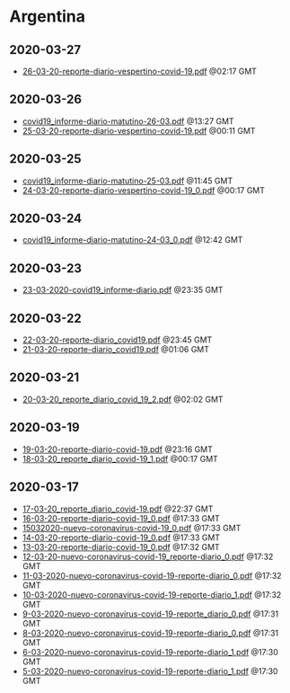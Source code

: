 # Argentina


## 2020-03-27

* [26-03-20-reporte-diario-vespertino-covid-19.pdf](7877e13664a9d4a618e0b0b06b92b6453a643ac2/file.pdf) @02:17 GMT

## 2020-03-26

* [covid19\_informe-diario-matutino-26-03.pdf](4fdca3687084c98cacc11555958e267220624b63/file.pdf) @13:27 GMT
* [25-03-20-reporte-diario-vespertino-covid-19.pdf](7044ee7649cf634588a7a10c3296e627e8e7dce5/file.pdf) @00:11 GMT

## 2020-03-25

* [covid19\_informe-diario-matutino-25-03.pdf](ac20c2eb75f41847509ab44bb4765fa7fc167b96/file.pdf) @11:45 GMT
* [24-03-20-reporte-diario-vespertino-covid-19\_0.pdf](69bebd261743f18f4478d2c1c56ce9ca2c569f03/file.pdf) @00:17 GMT

## 2020-03-24

* [covid19\_informe-diario-matutino-24-03\_0.pdf](29fe2901efe48c3db438bdfda83629a74c731792/file.pdf) @12:42 GMT

## 2020-03-23

* [23-03-2020-covid19\_informe-diario.pdf](d488685073194e255c7e31c4e44f7a803041a78f/file.pdf) @23:35 GMT

## 2020-03-22

* [22-03-20-reporte-diario\_covid19.pdf](daff7c5bd6298d987ad133deed253372d903274c/file.pdf) @23:45 GMT
* [21-03-20-reporte-diario\_covid19.pdf](777cc8aa7b4e055dafa33c71e9abb32b170c3c37/file.pdf) @01:06 GMT

## 2020-03-21

* [20-03-20\_reporte\_diario\_covid\_19\_2.pdf](ffd47db1202adf03946a07f075cc0459528794de/file.pdf) @02:02 GMT

## 2020-03-19

* [19-03-20-reporte-diario-covid-19.pdf](f54bc33d1731ce0ea33309f0ea66b2a7920ffc60/file.pdf) @23:16 GMT
* [18-03-20\_reporte\_diario\_covid-19\_1.pdf](16fec39a491ac82c181fe61f17a0159eb22140fe/file.pdf) @00:17 GMT

## 2020-03-17

* [17-03-20\_reporte\_diario\_covid-19.pdf](3aa86098ff6ed532a0cfd52a99f622e5680d4c4f/file.pdf) @22:37 GMT
* [16-03-20-reporte-diario-covid-19\_0.pdf](2d5d7d86eaac063cd48b157fbe643294b8bd42e0/file.pdf) @17:33 GMT
* [15032020-nuevo-coronavirus-covid-19\_0.pdf](9b95bebb54ccae8bade1fefae60baa77fe59e4b9/file.pdf) @17:33 GMT
* [14-03-20-reporte-diario-covid-19\_0.pdf](23c3d1a5bab630b38def204d4c5f929c4f7b7357/file.pdf) @17:33 GMT
* [13-03-20-reporte-diario-covid-19\_0.pdf](7d08f28e05acbfbc428fdd38a907b0b6011831b8/file.pdf) @17:32 GMT
* [12-03-20-nuevo-coronavirus-covid-19\_reporte-diario\_0.pdf](739e813b6c7e3d4f603652ad306f7b0bcb2b941c/file.pdf) @17:32 GMT
* [11-03-2020-nuevo-coronavirus-covid-19-reporte-diario\_0.pdf](9864f2d10af2f1b6bdda4e3dac732186aa95347c/file.pdf) @17:32 GMT
* [10-03-2020-nuevo-coronavirus-covid-19-reporte-diario\_1.pdf](0b0f60f1df19fbf09607e9a8603ae8d02c22ebdf/file.pdf) @17:32 GMT
* [9-03-2020-nuevo-coronavirus-covid-19-reporte\_diario\_0.pdf](abd9c136822c092ebe8778ce62232994c9000639/file.pdf) @17:31 GMT
* [8-03-2020-nuevo-coronavirus-covid-19-reporte-diario\_0.pdf](832e77c7c8ede8d4156624b9e1a3f6165cd28dcc/file.pdf) @17:31 GMT
* [6-03-2020-nuevo-coronavirus-covid-19-reporte-diario\_1.pdf](3b825b72dc03d6b2bd8a3d92f662c7c6c25b1dd7/file.pdf) @17:30 GMT
* [5-03-2020-nuevo-coronavirus-covid-19-reporte-diario\_1.pdf](808054ed4c1d4c789e4537a54e4d7466b546a32a/file.pdf) @17:30 GMT
